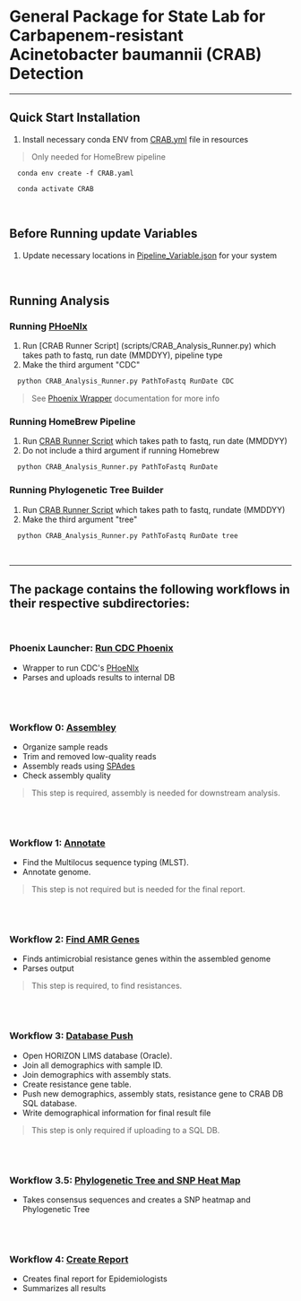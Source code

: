 
# General Package for State Lab for Carbapenem-resistant Acinetobacter baumannii (CRAB) Detection
_______________________________________

## Quick Start Installation

  1. Install necessary conda ENV from [CRAB.yml](resources/CRAB.yml) file in resources 
  > Only needed for HomeBrew pipeline

```
  conda env create -f CRAB.yaml

  conda activate CRAB
```


<br />


## Before Running update Variables

  1. Update necessary locations in [Pipeline_Variable.json](data/pipeline_variables.json) for your system

<br />


## Running Analysis

### Running [PHoeNIx](https://github.com/CDCgov/phoenix)
  1. Run [CRAB Runner Script] (scripts/CRAB_Analysis_Runner.py) which takes path to fastq, run date (MMDDYY), pipeline type
  2. Make the third argument "CDC"

```python 
  python CRAB_Analysis_Runner.py PathToFastq RunDate CDC
```
 
 > See [Phoenix Wrapper](docs/WF_Phoenix.md) documentation for more info

### Running HomeBrew Pipeline
  1. Run [CRAB Runner Script](scripts/CRAB_Analysis_Runner.py) which takes path to fastq, run date (MMDDYY)
  2. Do not include a third argument if running Homebrew

```python 
  python CRAB_Analysis_Runner.py PathToFastq RunDate
```

### Running Phylogenetic Tree Builder
  1. Run [CRAB Runner Script](scripts/CRAB_Analysis_Runner.py) which takes path to fastq, rundate (MMDDYY)
  2. Make the third argument "tree"

```python 
  python CRAB_Analysis_Runner.py PathToFastq RunDate tree
```

<br />


_______________________________________

## The package contains the following workflows in their respective subdirectories:

<br />

### **Phoenix Launcher:** [Run CDC Phoenix](docs/WF_Phoenix.md)
 - Wrapper to run CDC's [PHoeNIx](https://github.com/CDCgov/phoenix)
 - Parses and uploads results to internal DB  

<br />
<br />

### **Workflow 0:** [Assembley](docs/WF_0_Assembler.md)
 - Organize sample reads
 - Trim and removed low-quality reads
 - Assembly reads using [SPAdes](https://github.com/ablab/spades)
 - Check assembly quality  

  > This step is required, assembly is needed for downstream analysis.<br>

<br />
<br />

### **Workflow 1:** [Annotate](docs/WF_1_Annotate.md)
 - Find the Multilocus sequence typing (MLST).
 - Annotate genome.  

  > This step is not required but is needed for the final report.<br>

<br />
<br />

### **Workflow 2:** [Find AMR Genes](docs/WF_2_FindAMR.md)
 - Finds antimicrobial resistance genes within the assembled genome
 - Parses output

  > This step is required, to find resistances.
  
<br />
<br />

### **Workflow 3:** [Database Push](docs/WF_3_DB.md)
 - Open HORIZON LIMS database (Oracle).
 - Join all demographics with sample ID.
 - Join demographics with assembly stats.
 - Create resistance gene table.
 - Push new demographics, assembly stats, resistance gene to CRAB DB SQL database.
 - Write demographical information for final result file

  > This step is only required if uploading to a SQL DB.
 
<br />
<br />

### **Workflow 3.5:** [Phylogenetic Tree and SNP Heat Map](docs/WF_3_5_SNP_Phylo.md)
 - Takes consensus sequences and creates a SNP heatmap and Phylogenetic Tree
 
<br />
<br />

### **Workflow 4:** [Create Report](docs/WF_4_final_report.md)
 - Creates final report for Epidemiologists
 - Summarizes all results
  
<br />
<br />



